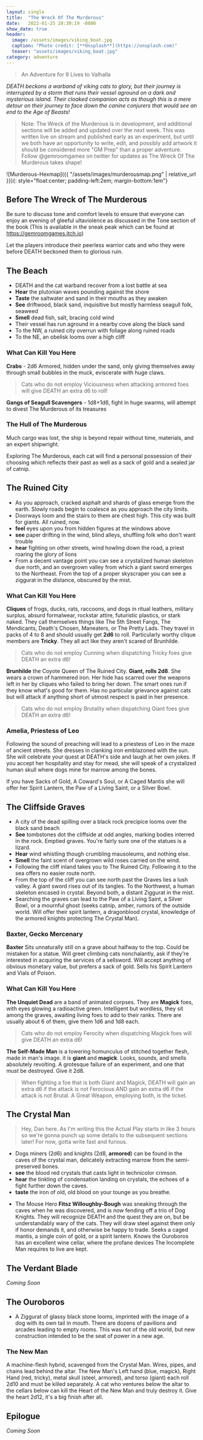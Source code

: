 ```yaml
---
layout: single
title:  "The Wreck Of The Murderous"
date:   2022-01-25 20:30:19 -0800
show_date: true
header:
  image: /assets/images/viking_boat.jpg
  caption: "Photo credit: [**Unsplash**](https://unsplash.com)"
  teaser: "assets/images/viking_boat.jpg"
category: adventure
---
```


> An Adventure for 9 Lives to Valhalla

_DEATH beckons a warband of viking cats to glory, but their journey is interrupted by a storm that runs their vessel aground on a dark and mysterious island. Their cloaked companion acts as though this is a mere detour on their journey to face down the canine conjurers that would see an end to the Age of Beasts!_

> Note: The Wreck of the Murderous is in development, and additional sections will be added and updated over the next week. This was written live on stream and published early as an experiment, but until we both have an opportunity to write, edit, and possibly add artwork it should be considered more "GM Prep" than a proper adventure. Follow @gemroomgames on twitter for updates as The Wreck Of The Murderous takes shape!

![Murderous-Hexmap]({{ "/assets/images/murderousmap.png" | relative_url }}){: style="float:center; padding-left:2em; margin-bottom:1em"}

## Before The Wreck of The Murderous

Be sure to discuss tone and comfort levels to ensure that everyone can enjoy an evening of gleeful ultaviolence as discussed in the Tone section of the book (This is available in the sneak peak which can be found at https://gemroomgames.itch.io)

Let the players introduce their peerless warrior cats and who they were before DEATH beckoned them to glorious ruin.

## The Beach

+ DEATH and the cat warband recover from a lost battle at sea
+ **Hear** the plutonian waves pounding against the shore
+ **Taste** the saltwater and sand in their mouths as they awaken
+ **See** driftwood, black sand, inquisitive but mostly harmless seagull folk, seaweed
+ **Smell** dead fish, salt, bracing cold wind
+ Their vessel has run aground in a nearby cove along the black sand
+ To the NW, a ruined city overrun with foliage along ruined roads
+ To the NE, an obelisk looms over a high cliff

### What Can Kill You Here

**Crabs** - 2d6 Armored, hidden under the sand, only giving themselves away through small bubbles in the muck, eviscerate with huge claws.

> Cats who do not employ Viciousness when attacking armored foes will give DEATH an extra d6 to roll!

**Gangs of Seagull Scavengers** - 1d8+1d6, fight in huge swarms, will attempt to divest The Murderous of its treasures

### The Hull of The Murderous

Much cargo was lost, the ship is beyond repair without time, materials, and an expert shipwright.

Exploring The Murderous, each cat will find a personal possession of their choosing which reflects their past as well as a sack of gold and a sealed jar of catnip.

## The Ruined City

+ As you approach, cracked asphalt and shards of glass emerge from the earth. Slowly roads begin to coalesce as you approach the city limits.
+ Doorways loom and the stairs to them are chest high. This city was built for giants. All ruined, now.
+ **feel** eyes upon you from hidden figures at the windows above
+ **see** paper drifting in the wind, blind alleys, shuffling folk who don't want trouble
+ **hear** fighting on other streets, wind howling down the road, a priest roaring the glory of lions
+ From a decent vantage point you can see a crystalized human skeleton due north, and an overgrown valley from which a giant sword emerges to the Northeast. From the top of a proper skyscraper you can see a ziggurat in the distance, obscured by the mist.

### What Can Kill You Here
**Cliques** of frogs, ducks, rats, raccoons, and dogs in ritual leathers, military surplus, absurd formalwear, rockstar attire, futuristic plastics, or stark naked. They call themselves things like The 5th Street Fangs, The Mendicants, Death's Chosen, Maneaters, or The Pretty Lads. They travel in packs of 4 to 8 and should usually get **2d6** to roll. Particularly worthy clique members are **Tricky**. They all act like they aren't scared of Brunhilde.

> Cats who do not employ Cunning when dispatching Tricky foes give DEATH an extra d6!

**Brunhilde** the Coyote Queen of The Ruined City. **Giant, rolls 2d8**. She wears a crown of hammered iron. Her hide has scarred over the weapons left in her by cliques who failed to bring her down. The smart ones run if they know what's good for them. Has no particular grievance against cats but will attack if anything short of utmost respect is paid in her presence.

>Cats who do not employ Brutality when dispatching Giant foes give DEATH an extra d6!

### Amelia, Priestess of Leo
Following the sound of preaching will lead to a priestess of Leo in the maze of ancient streets. She dresses in clanking iron emblazoned with the sun. She will celebrate your quest at DEATH's side and laugh at her own jokes. If you accept her hospitality and stay for mead, she will speak of a crystalized human skull where dogs mine for marrow among the bones.

If you have Sacks of Gold, A Coward's Soul, or A Caged Mantis she will offer her Spirit Lantern, the Paw of a Living Saint, or a Silver Bowl.

## The Cliffside Graves

+ A city of the dead spilling over a black rock precipice looms over the black sand beach
+ **See** tombstones dot the cliffside at odd angles, marking bodies interred in the rock. Emptied graves. You're fairly sure one of the statues is a lizard.
+ **Hear** wind whistling though crumbling mausoleums, and nothing else.
+ **Smell** the faint scent of overgrown wild roses carried on the wind.
+ Following the cliff inland takes you to The Ruined City. Following it to the sea offers no easier route north.
+ From the top of the cliff you can see north past the Graves lies a lush valley. A giant sword rises out of its tangles. To the Northwest, a human skeleton encased in crystal. Beyond both, a distant Ziggurat in the mist.
+ Searching the graves can lead to the Paw of a Living Saint, a Silver Bowl, or a mournful ghost (seeks catnip, amber, rumors of the outside world. Will offer their spirit lantern, a dragonblood crystal, knowledge of the armored knights protecting The Crystal Man).

### Baxter, Gecko Mercenary

**Baxter** Sits unnaturally still on a grave about halfway to the top. Could be mistaken for a statue. Will greet climbing cats nonchalantly, ask if they're interested in acquiring the services of a sellsword. Will accept anything of obvious monetary value, but prefers a sack of gold. Sells his Spirit Lantern and Vials of Poison.

### What Can Kill You Here
**The Unquiet Dead** are a band of animated corpses. They are **Magick** foes, with eyes glowing a radioactive green. Intelligent but wordless, they sit among the graves, awaiting living foes to add to their ranks. There are usually about 6 of them, give them 1d6 and 1d8 each.

> Cats who do not employ Ferocity when dispatching Magick foes will give DEATH an extra d6!

**The Self-Made Man** is a towering homunculus of stitched together flesh, made in man's image. it is **giant** and **magick**. Looks, sounds, and smells absolutely revolting. A grotesque failure of an experiment, and one that must be destroyed. Give it 2d8.

>When fighting a foe that is both Giant and Magick, DEATH will gain an extra d6 if the attack is not Ferocious AND gain an extra d6 if the attack is not Brutal. A Great Weapon, employing both, is the ticket.

## The Crystal Man

> Hey, Dan here. As I'm writing this the Actual Play starts in like 3 hours so we're gonna punch up some details to the subsequent sections later! For now, gotta write fast and furious.

+ Dogs miners (2d6) and knights (2d8, **armored**) can be found in the caves of the crystal man, delicately extracting marrow from the semi-preserved bones.
+ **see** the blood red crystals that casts light in technicolor crimson.
+ **hear** the tinkling of condensation landing on crystals, the echoes of a fight further down the caves.
+ **taste** the iron of old, old blood on your tounge as you breathe.
* The Mouse Hero **Fitsz Willoughby-Bough** was sneaking through the caves when he was discovered, and is now fending off a trio of Dog Knights. They will recognize DEATH and the quest they are on, but be understandably wary of the cats. They will draw steel against them only if honor demands it, and otherwise be happy to trade. Seeks a caged mantis, a single coin of gold, or a spirit lantern. Knows the Ouroboros has an excellent wine cellar, where the profane devices The Incomplete Man requires to live are kept.

## The Verdant Blade
_Coming Soon_

## The Ouroboros

+ A Ziggurat of glassy black stone looms, imprinted with the image of a dog with its own tail in mouth. There are dozens of pavilions and arcades leading to empty rooms. This was not of the old world, but new construction intended to be the seat of power in a new age.

### The New Man
A machine-flesh hybrid, scavenged from the Crystal Man. Wires, pipes, and chains lead behind the altar. The New Man's Left hand (blue, magick), Right Hand (red, tricky), metal skull (steel, armored), and torso (giant) each roll 2d10 and must be killed separately. A cat who ventures below the altar to the cellars below can kill the Heart of the New Man and truly destroy it. Give the heart 2d12, it's a big finish after all.

## Epilogue
_Coming Soon_
